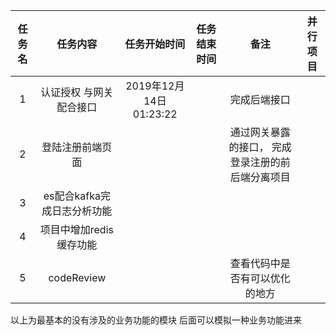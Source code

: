 | 任务名 | 任务内容  | 任务开始时间 | 任务结束时间 | 备注| 并行项目|
| :---: | :---:| :---: | :---: |:---: |:---: |
| 1 |  认证授权 与网关配合接口|  2019年12月14日01:23:22 | | 完成后端接口| |
| 2 | 登陆注册前端页面|     |   |通过网关暴露的接口， 完成登录注册的前后端分离项目||
|3|es配合kafka完成日志分析功能| | | | |
|4|项目中增加redis缓存功能| | | | |
|5|codeReview | | | 查看代码中是否有可以优化的地方| |

以上为最基本的没有涉及的业务功能的模块
后面可以模拟一种业务功能进来

